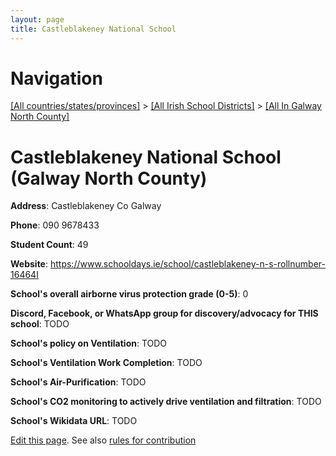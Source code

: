 ```yaml
---
layout: page
title: Castleblakeney National School
---
```

# Navigation

[[All countries/states/provinces]](../../..) > [[All Irish School Districts]](../..) > [[All In Galway North County]](..)

# Castleblakeney National School (Galway North County)

**Address**: Castleblakeney Co Galway

**Phone**: 090 9678433

**Student Count**: 49

**Website**: <https://www.schooldays.ie/school/castleblakeney-n-s-rollnumber-16464I>

**School's overall airborne virus protection grade (0-5)**: 0

**Discord, Facebook, or WhatsApp group for discovery/advocacy for THIS school**: TODO

**School's policy on Ventilation**: TODO

**School's Ventilation Work Completion**: TODO

**School's Air-Purification**: TODO

**School's CO2 monitoring to actively drive ventilation and filtration**: TODO

**School's Wikidata URL**: TODO


[Edit this page](https://github.com/ventilate-schools/Ireland/edit/main/./Galway_North_County/Castleblakeney_National_School.md). See also [rules for contribution](../../../contribution-rules/)